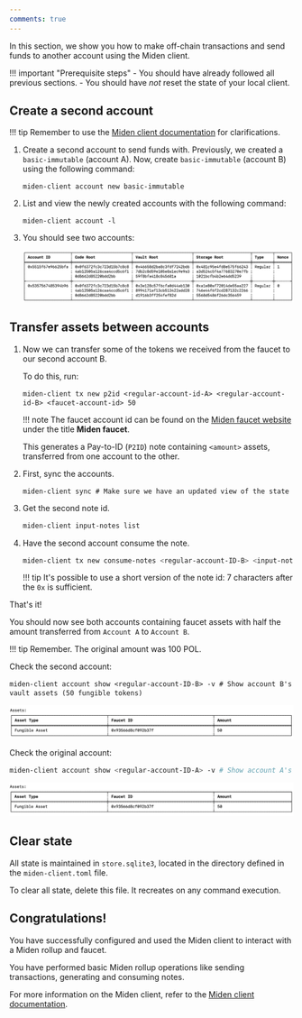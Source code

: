 ```yaml
---
comments: true
---
```


In this section, we show you how to make off-chain transactions and send funds to another account using the Miden client. 

!!! important "Prerequisite steps"
    - You should have already followed all previous sections.
    - You should have *not* reset the state of your local client. 

## Create a second account

!!! tip
      Remember to use the [Miden client documentation](https://docs.polygon.technology/miden/miden-client/cli-reference/) for clarifications.

1. Create a second account to send funds with. Previously, we created a `basic-immutable` (account A). Now, create `basic-immutable` (account B) using the following command:

      ```shell
      miden-client account new basic-immutable
      ```

2. List and view the newly created accounts with the following command:

      ```shell
      miden-client account -l
      ```

3. You should see two accounts:

      ![Result of listing miden accounts](../../img/get-started/two-accounts.png)

## Transfer assets between accounts

1. Now we can transfer some of the tokens we received from the faucet to our second account B. 

    To do this, run:

    ```shell
    miden-client tx new p2id <regular-account-id-A> <regular-account-id-B> <faucet-account-id> 50
    ```

    !!! note
        The faucet account id can be found on the [Miden faucet website](https://ethdenver.polygonmiden.io/) under the title **Miden faucet**.

    This generates a Pay-to-ID (`P2ID`) note containing `<amount>` assets, transferred from one account to the other. 

2. First, sync the accounts.

    ```shell
    miden-client sync # Make sure we have an updated view of the state
    ```

3. Get the second note id.

    ```sh
    miden-client input-notes list 
    ```

4. Have the second account consume the note.

    ```sh
    miden-client tx new consume-notes <regular-account-ID-B> <input-note-id> 
    ```

    !!! tip
        It's possible to use a short version of the note id: 7 characters after the `0x` is sufficient.

That's it! 

You should now see both accounts containing faucet assets with half the amount transferred from `Account A` to `Account B`.

!!! tip
    Remember. The original amount was 100 POL.

Check the second account:

```shell
miden-client account show <regular-account-ID-B> -v # Show account B's vault assets (50 fungible tokens)
```

![Result of listing miden accounts](../../img/get-started/account-b.png)

Check the original account:

```sh
miden-client account show <regular-account-ID-A> -v # Show account A's vault assets (950 fungible tokens)
```

![Result of listing miden accounts](../../img/get-started/account-a.png)

## Clear state

All state is maintained in `store.sqlite3`, located in the directory defined in the `miden-client.toml` file. 

To clear all state, delete this file. It recreates on any command execution.

## Congratulations! 

You have successfully configured and used the Miden client to interact with a Miden rollup and faucet. 

You have performed basic Miden rollup operations like sending transactions, generating and consuming notes.

For more information on the Miden client, refer to the [Miden client documentation](https://docs.polygon.technology/miden/miden-client/).

